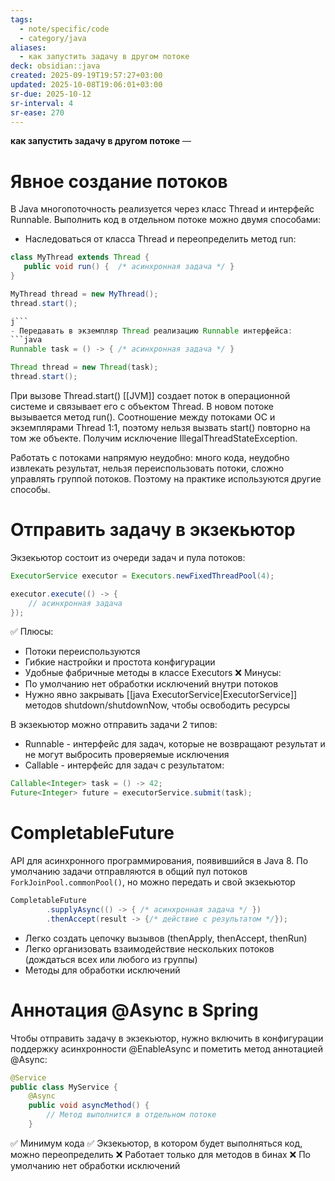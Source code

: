 ```yaml
---
tags:
  - note/specific/code
  - category/java
aliases:
  - как запустить задачу в другом потоке
deck: obsidian::java
created: 2025-09-19T19:57:27+03:00
updated: 2025-10-08T19:06:01+03:00
sr-due: 2025-10-12
sr-interval: 4
sr-ease: 270
---
```


**как запустить задачу в другом потоке**
—
# Явное создание потоков
В Java многопоточность реализуется через класс Thread и интерфейс Runnable. Выполнить код в отдельном потоке можно двумя способами:
- Наследоваться от класса Thread и переопределить метод run:
```java
class MyThread extends Thread {     
   public void run() {  /* асинхронная задача */ } 
} 

MyThread thread = new MyThread(); 
thread.start();

j```
- Передавать в экземпляр Thread реализацию Runnable интерфейса:
```java
Runnable task = () -> { /* асинхронная задача */ }

Thread thread = new Thread(task); 
thread.start();

```
При вызове Thread.start() [[JVM]] создает поток в операционной системе и связывает его с объектом Thread. В новом потоке вызывается метод run().
Соотношение между потоками ОС и экземплярами Thread 1:1, поэтому нельзя вызвать start() повторно на том же объекте. Получим исключение IllegalThreadStateException.

Работать с потоками напрямую неудобно: много кода, неудобно извлекать результат, нельзя переиспользовать потоки, сложно управлять группой потоков. Поэтому на практике используются другие способы.

# Отправить задачу в экзекьютор

Экзекьютор состоит из очереди задач и пула потоков:
```java
ExecutorService executor = Executors.newFixedThreadPool(4);

executor.execute(() -> {
    // асинхронная задача 
});

```
✅ Плюсы:
- Потоки переиспользуются
- Гибкие настройки и простота конфигурации
- Удобные фабричные методы в классе Executors
❌ Минусы:
- По умолчанию нет обработки исключений внутри потоков
- Нужно явно закрывать [[java ExecutorService|ExecutorService]] методов shutdown/shutdownNow, чтобы освободить ресурсы

В экзекьютор можно отправить задачи 2 типов:
- Runnable - интерфейс для задач, которые не возвращают результат и не могут выбросить проверяемые исключения
- Callable - интерфейс для задач с результатом:
```java
Callable<Integer> task = () -> 42; 
Future<Integer> future = executorService.submit(task);

```

# CompletableFuture

API для асинхронного программирования, появившийся в Java 8. По умолчанию задачи отправляются в общий пул потоков `ForkJoinPool.commonPool()`, но можно передать и свой экзекьютор
```java
CompletableFuture
        .supplyAsync(() -> { /* асинхронная задача */ })
        .thenAccept(result -> {/* действие с результатом */});

```
- Легко создать цепочку вызывов (thenApply, thenAccept, thenRun)
- Легко организовать взаимодействие нескольких потоков (дождаться всех или любого из группы)
- Методы для обработки исключений

# Аннотация @Async в Spring

Чтобы отправить задачу в экзекьютор, нужно включить в конфигурации поддержку асинхронности @EnableAsync и пометить метод аннотацией @Async:
```java
@Service
public class MyService {
    @Async
    public void asyncMethod() {
        // Метод выполнится в отдельном потоке
    }

```
✅ Минимум кода
✅ Экзекьютор, в котором будет выполняться код, можно переопределить
❌ Работает только для методов в бинах
❌ По умолчанию нет обработки исключений
